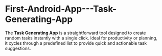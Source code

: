 # First-Android-App---Task-Generating-App
The **Task Generating App** is a straightforward tool designed to create random tasks instantly with a single click. Ideal for productivity or planning, it cycles through a predefined list to provide quick and actionable task suggestions.
